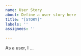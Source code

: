 ```yaml
---
name: User Story
about: Define a user story here
title: "[STORY]"
labels: ''
assignees: ''

---
```


As a user, I ...

